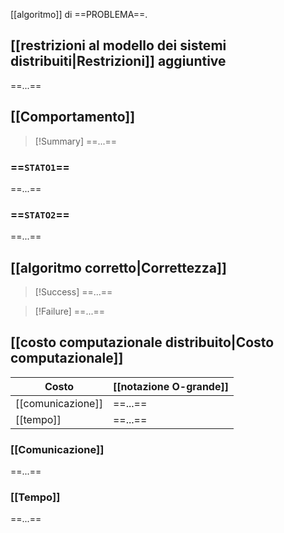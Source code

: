 [[algoritmo]] di ==PROBLEMA==.

## [[restrizioni al modello dei sistemi distribuiti|Restrizioni]] aggiuntive

==...==

## [[Comportamento]]

> [!Summary]
> ==...==

### ==`STATO1`==

==...==

### ==`STATO2`==

==...==

## [[algoritmo corretto|Correttezza]]

> [!Success]
> ==...==

> [!Failure]
> ==...==
## [[costo computazionale distribuito|Costo computazionale]]

| Costo | [[notazione O-grande]] | 
|-|-|
| [[comunicazione]] | ==...== |
| [[tempo]] | ==...== |

### [[Comunicazione]]

==...==

### [[Tempo]]

==...==

